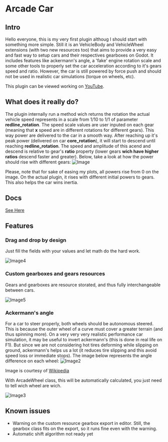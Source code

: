 # Arcade Car

## Intro
Hello everyone, this is my very first plugin althoug I should start with something more simple. Still it is an VehicleBody and VehicleWheel extensions (with two new resources too) that aims to provide a very easy and fast way to setup cars and their respectives gearboxes on Godot. It includes features like ackermann's angle, a 'fake' engine rotation scale and some other tools to properly set the car acceleration according to it's gears speed and ratio. However, the car is still powered by force push and should not be used in realistic car simulations (torque on wheels, etc).

This plugin can be viewed working on [YouTube](https://www.youtube.com/watch?v=w73LRuFZ2zg).

## What does it really do?
The plugin internally run a method wich returns the rotation the actual vehicle speed represents in a scale from 1/10 to 1/1 of parameter **redline_rotation**. The speed scale values are user inputed on each gear (meaning that **x** speed are in different rotations for different gears). This way power are delivered to the car in a smooth way. After reaching up it's peak power (delivered on car **core_rotation**), it will start to descend until reaching **redline_rotation**. The speed and amplitude of this acend and descend is relative to gear's **ratio** property (lower gears **wich have higher ratios** descend faster and greater).
Below, take a look at how the power should rise with different gears:
![Image](https://github.com/iuripugliero/godot_arcade_car/blob/main/power_graphs.png)

Please, note that for sake of easing my plots, all powers rise from 0 on the image. On the actual plugin, it rises with different initial powers to gears. This also helps the car wins inertia.

## Docs
[See Here](https://github.com/iuripugliero/godot_arcade_car/blob/main/DOC.md)

## Features

### Drag and drop by design
Just fill the fields with your values and let math do the hard work.

![Image4](https://github.com/iuripugliero/godot_arcade_car/blob/main/drag_drop.png)

### Custom gearboxes and gears resources
Gears and gearboxes are resource storated, and thus fully interchangeable between cars.

![Image5](https://github.com/iuripugliero/godot_arcade_car/blob/main/resources.png)


### Ackermann's angle
For a car to steer properly, both wheels should be autonomous steered. This is because the outer wheel of a curve must cover a greater terrain (and thus spinning more). On a very very very realistic performance car simulation, it may be useful to invert ackermann's (this is done in real life on F1). But since we are not considering hot tires deforming while slipping on ground, ackermann's helps us a lot (it reduces tire slipping and this avoid speed loss or immediate stops). The image below represents the angle difference on each wheel:
![Image2](https://github.com/iuripugliero/godot_arcade_car/blob/main/ackermanns.png)

Image is courtesy of [Wikipedia](https://en.wikipedia.org/wiki/Ackermann_steering_geometry)

With ArcadeWheel class, this will be automatically calculated, you just need to tell wich wheel are wich.

![Image3](https://github.com/iuripugliero/godot_arcade_car/blob/main/arcade_wheel.png)

## Known issues
- Warning on the custom resource gearbox export in editor. Still, the gearbox class fits on the export, so it runs fine even with the warning.
- Automatic shift algorithm not ready yet
